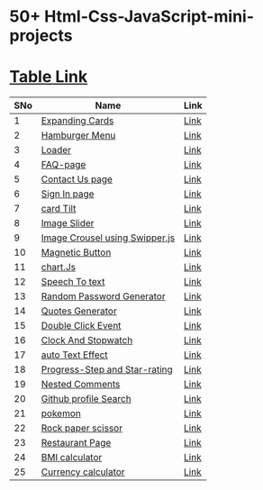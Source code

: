 ﻿# 50+ Html-Css-JavaScript-mini-projects

# <a href="https://glistening-cajeta-a6b4ef.netlify.app/">Table Link</a>

 <table>
      <thead>
        <tr>
          <th>SNo</th>
          <th>Name</th>
          <th>Link</th>
        </tr>
      </thead>
      <tbody>
        <tr>
          <td>1</td>
          <td><a href="ExpandingCards">Expanding Cards</a></td>
          <td><a href="https://glistening-cajeta-a6b4ef.netlify.app/expandingcards/">Link</a></td>
        </tr>
         <tr>
          <td>2</td>
          <td><a href="Hamburger Menu">Hamburger Menu</a></td>
          <td><a href="https://glistening-cajeta-a6b4ef.netlify.app/hamburger%20menu/">Link</a></td>
        </tr>
        <tr>
        <td>3</td>
          <td><a href="Loader">
           Loader
          </a></td>
          <td><a href="https://glistening-cajeta-a6b4ef.netlify.app/loader/">Link</a></td>
        </tr>
        <tr>
        <td>4</td>
          <td><a href="FAQ-page">FAQ-page</a></td>
          <td><a href="https://glistening-cajeta-a6b4ef.netlify.app/faq-page/">Link</a></td>
        </tr>
        <tr>
        <td>5</td>
          <td><a href="ToastNotification">Contact Us page</a></td>
          <td><a href="https://glistening-cajeta-a6b4ef.netlify.app/toastnotification/">Link</a></td>
        </tr>
         <tr>
        <td>6</td>
          <td><a href="Login&signup-page">Sign In page</a></td>
          <td><a href="https://glistening-cajeta-a6b4ef.netlify.app/login&signup-page/">Link</a></td>
        </tr>
         <tr>
        <td>7</td>
          <td><a href="cardTilt">card Tilt</a></td>
          <td><a href="https://glistening-cajeta-a6b4ef.netlify.app/cardTilt/">Link</a></td>
        </tr>
        <tr>
        <td>8</td>
          <td><a href="ImageSlider">Image Slider</a></td>
          <td><a href="https://glistening-cajeta-a6b4ef.netlify.app/ImageSlider/">Link</a></td>
        </tr>
        <tr>
        <td>9</td>
          <td><a href="SwipperJs">Image Crousel using Swipper.js</a></td>
          <td><a href="https://glistening-cajeta-a6b4ef.netlify.app/SwipperJs/">Link</a></td>
        </tr>
         <tr>
        <td>10</td>
          <td><a href="MagneticButton">Magnetic Button</a></td>
          <td><a href="https://glistening-cajeta-a6b4ef.netlify.app/MagneticButton/">Link</a></td>
        </tr>
         <tr>
        <td>11</td>
          <td><a href="SwipperJs">chart.Js</a></td>
          <td><a href="https://glistening-cajeta-a6b4ef.netlify.app/chartJs/">Link</a></td>
        </tr>
         <tr>
        <td>12</td>
          <td><a href="Speech-to-text/">Speech To text</a></td>
          <td><a href="https://glistening-cajeta-a6b4ef.netlify.app/Speech-to-text/">Link</a></td>
        </tr>
         <tr>
        <td>13</td>
          <td><a href="PasswordGenerator">Random Password Generator</a></td>
          <td><a href="https://glistening-cajeta-a6b4ef.netlify.app/PasswordGenerator/">Link</a></td>
        </tr>
        <tr>
        <td>14</td>
          <td><a href="QuoteGenerator">Quotes Generator</a></td>
          <td><a href="https://glistening-cajeta-a6b4ef.netlify.app/QuoteGenerator/">Link</a></td>
        </tr>
        <tr>
        <td>15</td>
          <td><a href="doubleClickEvent">Double Click Event</a></td>
          <td><a href="https://glistening-cajeta-a6b4ef.netlify.app/doubleClickEvent/">Link</a></td>
        </tr>
        <tr>
        <td>16</td>
          <td><a href="clock">Clock And Stopwatch</a></td>
          <td><a href="https://glistening-cajeta-a6b4ef.netlify.app/clock/">Link</a></td>
        </tr>
        <tr>
        <td>17</td>
          <td><a href="autoTextEffect">auto Text Effect</a></td>
          <td><a href="https://glistening-cajeta-a6b4ef.netlify.app/autoTextEffect/">Link</a></td>
        </tr>
        <tr>
        <td>18</td>
          <td><a href="ProgressStep">Progress-Step and Star-rating </a></td>
          <td><a href="https://glistening-cajeta-a6b4ef.netlify.app/ProgressStep/">Link</a></td>
        </tr>
         <tr>
        <td>19</td>
          <td><a href="NestedComments">Nested Comments </a></td>
          <td><a href="https://glistening-cajeta-a6b4ef.netlify.app/NestedComments/">Link</a></td>
        </tr>
        <tr>
        <td>20</td>
          <td><a href="GithubSearch">Github profile Search </a></td>
          <td><a href="https://glistening-cajeta-a6b4ef.netlify.app/GithubSearch/">Link</a></td>
        </tr>
        <tr>
        <td>21</td>
          <td><a href="pokemon">pokemon</a></td>
          <td><a href="https://glistening-cajeta-a6b4ef.netlify.app/pokemon/">Link</a></td>
        </tr>
        <tr>
        <td>22</td>
          <td><a href="Rock paper scissor"> Rock paper scissor</a></td>
          <td><a href="https://glistening-cajeta-a6b4ef.netlify.app/Rock paper scissor/">Link</a></td>
        </tr>
        <tr>
        <td>23</td>
          <td><a href="restaurant"> Restaurant Page</a></td>
          <td><a href="https://glistening-cajeta-a6b4ef.netlify.app/restaurant/">Link</a></td>
        </tr>
        <tr>
        <td>24</td>
          <td><a href="BMI calculator">BMI calculator</a></td>
          <td><a href="https://glistening-cajeta-a6b4ef.netlify.app/BMI calculator/">Link</a></td>
        </tr>
        <tr>
        <td>25</td>
          <td><a href="Currency calculator">Currency calculator</a></td>
          <td><a href="https://glistening-cajeta-a6b4ef.netlify.app/Currency calculator/">Link</a></td>
        </tr>
      </tbody>
    </table>
